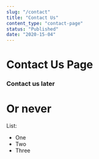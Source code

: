 ```yaml
---
slug: "/contact"
title: "Contact Us"
content_type: "contact-page"
status: "Published"
date: "2020-15-04"
---
```


# Contact Us Page

### Contact us later

# Or never

List:
- One
- Two
- Three